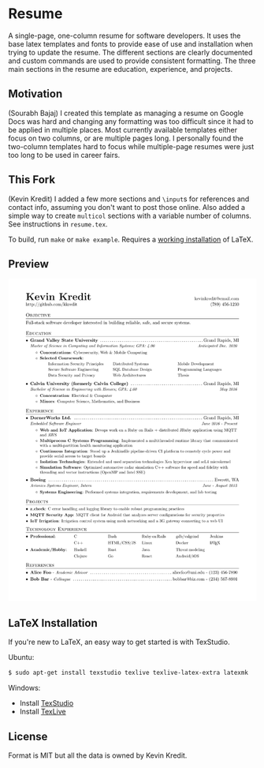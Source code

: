 # Resume

A single-page, one-column resume for software developers. It uses the base latex templates and fonts
to provide ease of use and installation when trying to update the resume. The different sections are
clearly documented and custom commands are used to provide consistent formatting. The three main
sections in the resume are education, experience, and projects.

## Motivation

(Sourabh Bajaj) I created this template as managing a resume on Google Docs was hard and changing
any formatting was too difficult since it had to be applied in multiple places. Most currently
available templates either focus on two columns, or are multiple pages long. I personally found the
two-column templates hard to focus while multiple-page resumes were just too long to be used in
career fairs.

## This Fork

(Kevin Kredit) I added a few more sections and `\input`s for references and contact info, assuming
you don't want to post those online. Also added a simple way to create `multicol` sections with a
variable number of columns. See instructions in `resume.tex`.

To build, run `make` or `make example`. Requires a [working installation](#latex-installation) of
LaTeX.

## Preview

![Resume Screenshot](/example/example-resume-1.png)

## LaTeX Installation

If you're new to LaTeX, an easy way to get started is with TexStudio.

Ubuntu:

```sh
$ sudo apt-get install texstudio texlive texlive-latex-extra latexmk
```

Windows:

- Install [TexStudio](http://texstudio.sourceforge.net/)
- Install [TexLive](https://www.tug.org/texlive/acquire-netinstall.html)

## License

Format is MIT but all the data is owned by Kevin Kredit.
